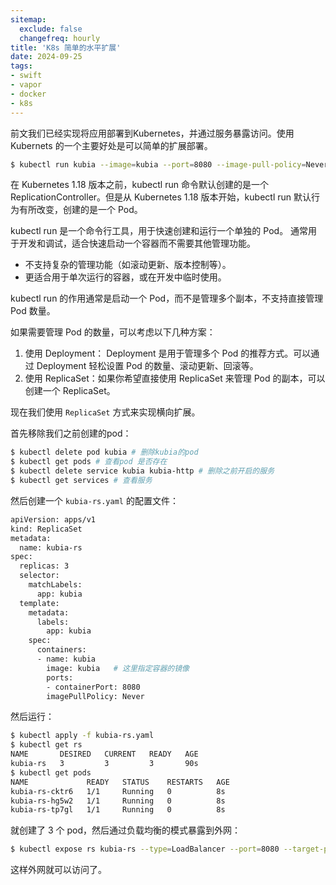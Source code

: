 ```yaml
---
sitemap:
  exclude: false
  changefreq: hourly
title: 'K8s 简单的水平扩展'
date: 2024-09-25
tags:
- swift
- vapor
- docker
- k8s
---
```


前文我们已经实现将应用部署到Kubernetes，并通过服务暴露访问。使用 Kubernets 的一个主要好处是可以简单的扩展部署。

```sh
$ kubectl run kubia --image=kubia --port=8080 --image-pull-policy=Never
```

在 Kubernetes 1.18 版本之前，kubectl run 命令默认创建的是一个 ReplicationController。但是从 Kubernetes 1.18 版本开始，kubectl run 默认行为有所改变，创建的是一个 Pod。

kubectl run 是一个命令行工具，用于快速创建和运行一个单独的 Pod。
通常用于开发和调试，适合快速启动一个容器而不需要其他管理功能。

* 不支持复杂的管理功能（如滚动更新、版本控制等）。
* 更适合用于单次运行的容器，或在开发中临时使用。

kubectl run 的作用通常是启动一个 Pod，而不是管理多个副本，不支持直接管理 Pod 数量。

如果需要管理 Pod 的数量，可以考虑以下几种方案：

1. 使用 Deployment： Deployment 是用于管理多个 Pod 的推荐方式。可以通过 Deployment 轻松设置 Pod 的数量、滚动更新、回滚等。
2. 使用 ReplicaSet：如果你希望直接使用 ReplicaSet 来管理 Pod 的副本，可以创建一个 ReplicaSet。


现在我们使用 `ReplicaSet` 方式来实现横向扩展。

首先移除我们之前创建的pod：

```sh
$ kubectl delete pod kubia # 删除kubia的pod
$ kubectl get pods # 查看pod 是否存在
$ kubectl delete service kubia kubia-http # 删除之前开启的服务
$ kubectl get services # 查看服务
```

然后创建一个 `kubia-rs.yaml` 的配置文件：

```sh
apiVersion: apps/v1
kind: ReplicaSet
metadata:
  name: kubia-rs
spec:
  replicas: 3
  selector:
    matchLabels:
      app: kubia
  template:
    metadata:
      labels:
        app: kubia
    spec:
      containers:
      - name: kubia
        image: kubia   # 这里指定容器的镜像
        ports:
        - containerPort: 8080
        imagePullPolicy: Never
```

然后运行：

```sh
$ kubectl apply -f kubia-rs.yaml
$ kubectl get rs
NAME       DESIRED   CURRENT   READY   AGE
kubia-rs   3         3         3       90s
$ kubectl get pods              
NAME             READY   STATUS    RESTARTS   AGE
kubia-rs-cktr6   1/1     Running   0          8s
kubia-rs-hg5w2   1/1     Running   0          8s
kubia-rs-tp7gl   1/1     Running   0          8s
```

就创建了 3 个 pod，然后通过负载均衡的模式暴露到外网：

```sh
$ kubectl expose rs kubia-rs --type=LoadBalancer --port=8080 --target-port=8080 --name=kubia-lb-svc
```

这样外网就可以访问了。











